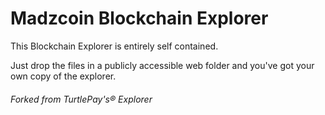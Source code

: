 # Madzcoin Blockchain Explorer

This Blockchain Explorer is entirely self contained.

Just drop the files in a publicly accessible web folder and you've got your own copy of the explorer.

###### Forked from TurtlePay's® Explorer
